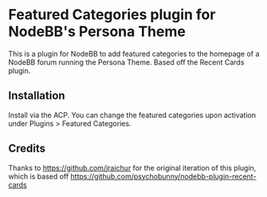 # Featured Categories plugin for NodeBB's Persona Theme

This is a plugin for NodeBB to add featured categories to the homepage of a NodeBB forum running the Persona Theme.
Based off the Recent Cards plugin.  

## Installation

Install via the ACP. You can change the featured categories upon activation under Plugins > Featured Categories.


## Credits

Thanks to https://github.com/jraichur for the original iteration of this plugin, which is based off https://github.com/psychobunny/nodebb-plugin-recent-cards